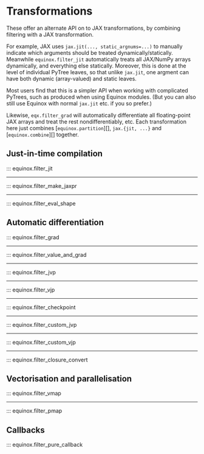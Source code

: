 # Transformations

These offer an alternate API on to JAX transformations, by combining filtering with a JAX transformation.

For example, JAX uses `jax.jit(..., static_argnums=...)` to manually indicate which arguments should be treated dynamically/statically. Meanwhile `equinox.filter_jit` automatically treats all JAX/NumPy arrays dynamically, and everything else statically. Moreover, this is done at the level of individual PyTree leaves, so that unlike `jax.jit`, one argment can have both dynamic (array-valued) and static leaves.

Most users find that this is a simpler API when working with complicated PyTrees, such as produced when using Equinox modules. (But you can also still use Equinox with normal `jax.jit` etc. if you so prefer.)

Likewise, `eqx.filter_grad` will automatically differentiate all floating-point JAX arrays and treat the rest nondifferentiably, etc. Each transformation here just combines [`equinox.partition`][], `jax.{jit, ...}` and [`equinox.combine`][] together.

## Just-in-time compilation

::: equinox.filter_jit

---

::: equinox.filter_make_jaxpr

---

::: equinox.filter_eval_shape

## Automatic differentiation

::: equinox.filter_grad

---

::: equinox.filter_value_and_grad

---

::: equinox.filter_jvp

---

::: equinox.filter_vjp

---

::: equinox.filter_checkpoint

---

::: equinox.filter_custom_jvp

---

::: equinox.filter_custom_vjp

---

::: equinox.filter_closure_convert

## Vectorisation and parallelisation

::: equinox.filter_vmap

---

::: equinox.filter_pmap

## Callbacks

::: equinox.filter_pure_callback
